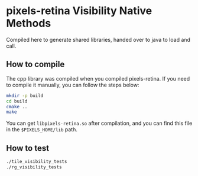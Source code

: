 # pixels-retina Visibility Native Methods
Compiled here to generate shared libraries, handed over to java to load and call.

## How to compile
The cpp library was compiled when you compiled pixels-retina. If you need to compile it manually, you can follow the steps below:
```bash
mkdir -p build
cd build
cmake ..
make
```

You can get `libpixels-retina.so` after compilation, and you can find this file in the `$PIXELS_HOME/lib` path.

## How to test

```bash
./tile_visibility_tests
./rg_visibility_tests
```

